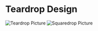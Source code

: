 # Teardrop Design

![Teardrop Picture](https://github.com/kevindurb/teardrop/releases/download/v2.1.0/teardrop.png)
![Squaredrop Picture](https://github.com/kevindurb/teardrop/releases/download/v2.1.0/squaredrop.png)
